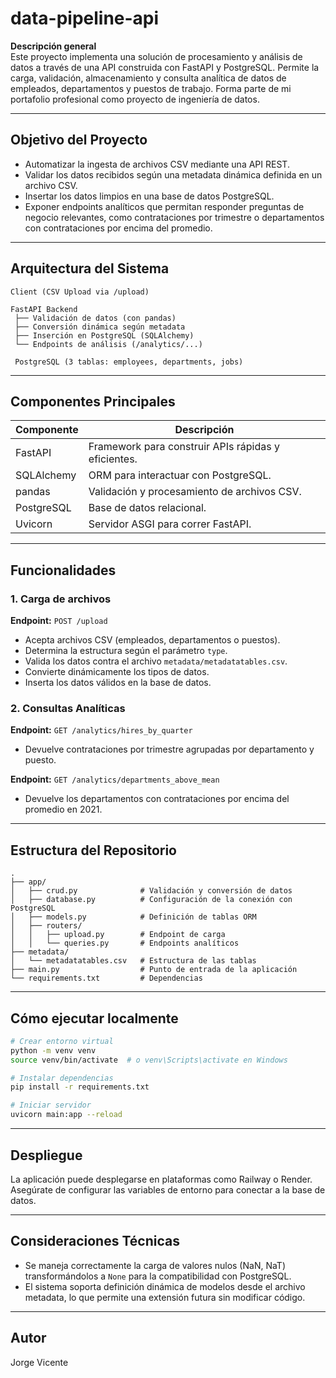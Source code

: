 # data-pipeline-api

**Descripción general**  
Este proyecto implementa una solución de procesamiento y análisis de datos a través de una API construida con FastAPI y PostgreSQL. Permite la carga, validación, almacenamiento y consulta analítica de datos de empleados, departamentos y puestos de trabajo. Forma parte de mi portafolio profesional como proyecto de ingeniería de datos.

---

## Objetivo del Proyecto

- Automatizar la ingesta de archivos CSV mediante una API REST.
- Validar los datos recibidos según una metadata dinámica definida en un archivo CSV.
- Insertar los datos limpios en una base de datos PostgreSQL.
- Exponer endpoints analíticos que permitan responder preguntas de negocio relevantes, como contrataciones por trimestre o departamentos con contrataciones por encima del promedio.

---

## Arquitectura del Sistema

```
Client (CSV Upload via /upload)

FastAPI Backend
 ├── Validación de datos (con pandas)
 ├── Conversión dinámica según metadata
 ├── Inserción en PostgreSQL (SQLAlchemy)
 └── Endpoints de análisis (/analytics/...)

 PostgreSQL (3 tablas: employees, departments, jobs)
```

---

## Componentes Principales

| Componente     | Descripción                                          |
|----------------|------------------------------------------------------|
| FastAPI        | Framework para construir APIs rápidas y eficientes. |
| SQLAlchemy     | ORM para interactuar con PostgreSQL.                |
| pandas         | Validación y procesamiento de archivos CSV.         |
| PostgreSQL     | Base de datos relacional.                           |
| Uvicorn        | Servidor ASGI para correr FastAPI.                  |

---

## Funcionalidades

### 1. Carga de archivos
**Endpoint:** `POST /upload`  
- Acepta archivos CSV (empleados, departamentos o puestos).
- Determina la estructura según el parámetro `type`.
- Valida los datos contra el archivo `metadata/metadatatables.csv`.
- Convierte dinámicamente los tipos de datos.
- Inserta los datos válidos en la base de datos.

### 2. Consultas Analíticas
**Endpoint:** `GET /analytics/hires_by_quarter`  
- Devuelve contrataciones por trimestre agrupadas por departamento y puesto.

**Endpoint:** `GET /analytics/departments_above_mean`  
- Devuelve los departamentos con contrataciones por encima del promedio en 2021.

---

## Estructura del Repositorio

```
.
├── app/
│   ├── crud.py              # Validación y conversión de datos
│   ├── database.py          # Configuración de la conexión con PostgreSQL
│   ├── models.py            # Definición de tablas ORM
│   ├── routers/
│   │   ├── upload.py        # Endpoint de carga
│   │   └── queries.py       # Endpoints analíticos
├── metadata/
│   └── metadatatables.csv   # Estructura de las tablas
├── main.py                  # Punto de entrada de la aplicación
└── requirements.txt         # Dependencias
```

---

## Cómo ejecutar localmente

```bash
# Crear entorno virtual
python -m venv venv
source venv/bin/activate  # o venv\Scripts\activate en Windows

# Instalar dependencias
pip install -r requirements.txt

# Iniciar servidor
uvicorn main:app --reload
```

---

## Despliegue

La aplicación puede desplegarse en plataformas como Railway o Render. Asegúrate de configurar las variables de entorno para conectar a la base de datos.

---

## Consideraciones Técnicas

- Se maneja correctamente la carga de valores nulos (NaN, NaT) transformándolos a `None` para la compatibilidad con PostgreSQL.
- El sistema soporta definición dinámica de modelos desde el archivo metadata, lo que permite una extensión futura sin modificar código.

---

## Autor

Jorge Vicente
